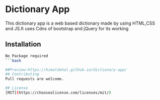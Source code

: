 # Dictionary App
This dictionary app is a web based dictionary made by using HTML,CSS and JS.It uses Cdns of bootstrap and jQuery for its working

## Installation

```bash
No Package required
```bash

##Preview:https://himaldahal.github.io/dictionary-app/
## Contributing
Pull requests are welcome.

## License
[MIT](https://choosealicense.com/licenses/mit/)
